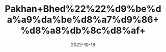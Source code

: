 ---
title: 'Pakhan+Bhed%22%22%d9%be%da%a9%da%be%d8%a7%d9%86+%d8%a8%db%8c%d8%af+'
date: '2022-10-18' 
metatag: '' 
inventory: '0' 
draft: false 
# meta description 
shortDescripton: 'The+beneficial+properties+of+Pakhanbhed+include+antidiabetic%2c+hepatoprotective%2c+antitumor%2c+antibacterial%2c+anti-inflammatory%2c+antifungal%2c+and+cardioprotective+activities.'
description: 'Herbs+%d8%ac%da%91%db%8c+%d8%a8%d9%88%d9%b9%db%8c'
longdescription: ''
featured: True
# product Price
price: '30.0'
# Product Short Description
shortDescription: 'The+beneficial+properties+of+Pakhanbhed+include+antidiabetic%2c+hepatoprotective%2c+antitumor%2c+antibacterial%2c+anti-inflammatory%2c+antifungal%2c+and+cardioprotective+activities.'
productID: '034670B3-9C24-ED11-9968-005056B3A416'
type: 'products'
category: 'Herbs+%d8%ac%da%91%db%8c+%d8%a8%d9%88%d9%b9%db%8c' 
thumnailproduct: 'https://eraconnect.blob.core.windows.net/product-images/aminsaddiquidawakhana/034670B3-9C24-ED11-9968-005056B3A416.webp' 
images:
  - image: 'https://eraconnect.blob.core.windows.net/product-images/aminsaddiquidawakhana/034670B3-9C24-ED11-9968-005056B3A416.webp'  
Variants:
---